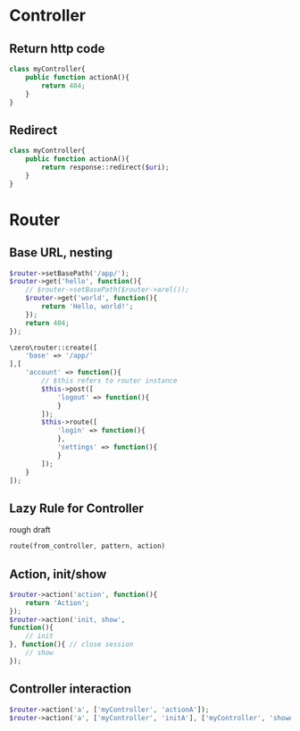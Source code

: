 
# Controller
## Return http code
```php
class myController{
    public function actionA(){
   		return 404;
    }
}
```
## Redirect
```php
class myController{
    public function actionA(){
   		return response::redirect($uri);
    }
}
```

# Router
## Base URL, nesting
```php
$router->setBasePath('/app/');
$router->get('hello', function(){
    // $router->setBasePath($router->arel());
    $router->get('world', function(){
        return 'Hello, world!';
    });
    return 404;
});
```
```php
\zero\router::create([
    'base' => '/app/'
],[
    'account' => function(){
        // $this refers to router instance
        $this->post([
            'logout' => function(){
            }
        ]);
        $this->route([
            'login' => function(){
            },
            'settings' => function(){
            }
        ]);
    }
]);
```
## Lazy Rule for Controller
rough draft
```php
route(from_controller, pattern, action)
```


## Action, init/show
```php
$router->action('action', function(){
    return 'Action';
});
$router->action('init, show', 
function(){
    // init
}, function(){ // close session
    // show
});
```
## Controller interaction
```php
$router->action('a', ['myController', 'actionA']);
$router->action('a', ['myController', 'initA'], ['myController', 'showA']);
```

